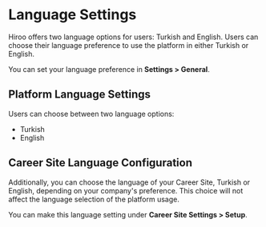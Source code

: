 # Language Settings

Hiroo offers two language options for users: Turkish and English. Users can choose their language preference to use the platform in either Turkish or English.

You can set your language preference in **Settings > General**.

## Platform Language Settings

Users can choose between two language options:
- Turkish
- English

## Career Site Language Configuration

Additionally, you can choose the language of your Career Site, Turkish or English, depending on your company's preference. This choice will not affect the language selection of the platform usage.

You can make this language setting under **Career Site Settings > Setup**.
